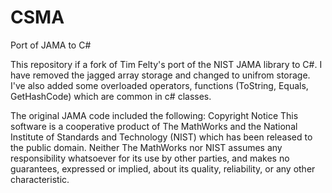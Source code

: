 # CSMA
Port of JAMA to C#

This repository if a fork of Tim Felty's port of the NIST JAMA library to C#.
I have removed the jagged array storage and changed to unifrom storage. I've also added some overloaded operators, functions (ToString, Equals, GetHashCode) which are common in c# classes.

The original JAMA code included the following:
Copyright Notice This software is a cooperative product of The MathWorks and the 
National Institute of Standards and Technology (NIST) which has been released to the public domain. 
Neither The MathWorks nor NIST assumes any responsibility whatsoever for its use by other parties, 
and makes no guarantees, expressed or implied, about its quality, reliability, or any other characteristic.

